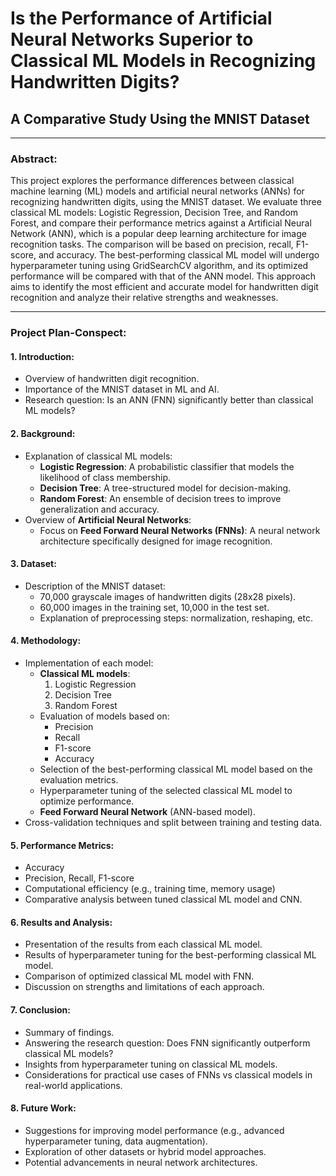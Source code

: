 # Is the Performance of Artificial Neural Networks Superior to Classical ML Models in Recognizing Handwritten Digits? 
## A Comparative Study Using the MNIST Dataset

---

### Abstract:
This project explores the performance differences between classical machine learning (ML) models and artificial neural networks (ANNs) for recognizing handwritten digits, using the MNIST dataset. We evaluate three classical ML models: Logistic Regression, Decision Tree, and Random Forest, and compare their performance metrics against a Artificial Neural Network (ANN), which is a popular deep learning architecture for image recognition tasks. The comparison will be based on precision, recall, F1-score, and accuracy. The best-performing classical ML model will undergo hyperparameter tuning using GridSearchCV algorithm, and its optimized performance will be compared with that of the ANN model. This approach aims to identify the most efficient and accurate model for handwritten digit recognition and analyze their relative strengths and weaknesses.

---

### Project Plan-Conspect:

#### 1. Introduction:
- Overview of handwritten digit recognition.
- Importance of the MNIST dataset in ML and AI.
- Research question: Is an ANN (FNN) significantly better than classical ML models?

#### 2. Background:
- Explanation of classical ML models:
  - **Logistic Regression**: A probabilistic classifier that models the likelihood of class membership.
  - **Decision Tree**: A tree-structured model for decision-making.
  - **Random Forest**: An ensemble of decision trees to improve generalization and accuracy.
- Overview of **Artificial Neural Networks**:
  - Focus on **Feed Forward Neural Networks (FNNs)**: A neural network architecture specifically designed for image recognition.

#### 3. Dataset:
- Description of the MNIST dataset:
  - 70,000 grayscale images of handwritten digits (28x28 pixels).
  - 60,000 images in the training set, 10,000 in the test set.
  - Explanation of preprocessing steps: normalization, reshaping, etc.

#### 4. Methodology:
- Implementation of each model:
  - **Classical ML models**:
    1. Logistic Regression
    2. Decision Tree
    3. Random Forest
  - Evaluation of models based on:
    - Precision
    - Recall
    - F1-score
    - Accuracy
  - Selection of the best-performing classical ML model based on the evaluation metrics.
  - Hyperparameter tuning of the selected classical ML model to optimize performance.
  - **Feed Forward Neural Network** (ANN-based model).
- Cross-validation techniques and split between training and testing data.

#### 5. Performance Metrics:
- Accuracy
- Precision, Recall, F1-score
- Computational efficiency (e.g., training time, memory usage)
- Comparative analysis between tuned classical ML model and CNN.

#### 6. Results and Analysis:
- Presentation of the results from each classical ML model.
- Results of hyperparameter tuning for the best-performing classical ML model.
- Comparison of optimized classical ML model with FNN.
- Discussion on strengths and limitations of each approach.

#### 7. Conclusion:
- Summary of findings.
- Answering the research question: Does FNN significantly outperform classical ML models?
- Insights from hyperparameter tuning on classical ML models.
- Considerations for practical use cases of FNNs vs classical models in real-world applications.

#### 8. Future Work:
- Suggestions for improving model performance (e.g., advanced hyperparameter tuning, data augmentation).
- Exploration of other datasets or hybrid model approaches.
- Potential advancements in neural network architectures.
